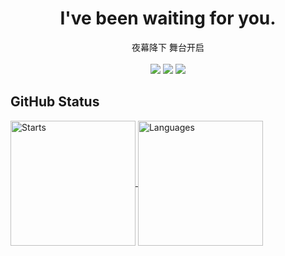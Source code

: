 # <div align="center">I've been waiting for you.</div>  
<div align="center">夜幕降下  舞台开启</div>  
<br/>

<div align="center">
<img src=https://img.shields.io/badge/C%2B%2B-black?&style=for-the-badge&logo=cplusplus&logoColor=white />
<img src=https://img.shields.io/badge/C%23-black?&style=for-the-badge&logo=csharp&logoColor=white />
<img src=https://img.shields.io/badge/Python-black?&style=for-the-badge&logo=python&logoColor=white />
</div>  

## GitHub Status  

<a href="https://github.com/anuraghazra/github-readme-stats">
  <img height=200 align="center" src="https://github-readme-stats.vercel.app/api?username=morsiusiurandum&count_private=false&show_icons=true&theme=transparent" alt="Starts"/>
</a>
<a href="https://github.com/anuraghazra/convoychat">
  <img height=200 align="center" src="https://github-readme-stats.vercel.app/api/top-langs?username=morsiusiurandum&theme=transparent&layout=compact&langs_count=8&card_width=320" alt="Languages" />
</a>
